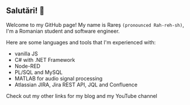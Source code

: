 ## Salutări! 👋

Welcome to my GitHub page!
My name is Rareș `(pronounced Rah-reh-sh)`, I'm a Romanian student and software engineer.

Here are some languages and tools that I'm experienced with:
* vanilla JS
* C# with .NET Framework
* Node-RED
* PL/SQL and MySQL
* MATLAB for audio signal processing
* Atlassian JIRA, Jira REST API, JQL and Confluence

Check out my other links for my blog and my YouTube channel
